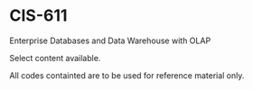 # CIS-611

Enterprise Databases and Data Warehouse with OLAP

Select content available. 

All codes containted are to be used for reference material only. 
